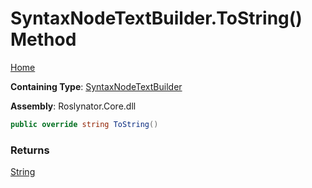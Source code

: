 # SyntaxNodeTextBuilder\.ToString\(\) Method

[Home](../../../../README.md)

**Containing Type**: [SyntaxNodeTextBuilder](../README.md)

**Assembly**: Roslynator\.Core\.dll

```csharp
public override string ToString()
```

### Returns

[String](https://docs.microsoft.com/en-us/dotnet/api/system.string)

